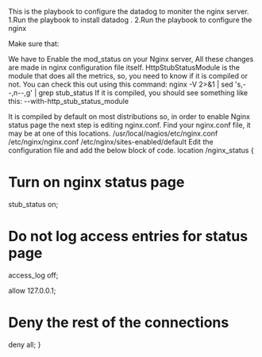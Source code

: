 This is the playbook to configure the datadog to moniter the nginx server.
1.Run the playbook to install datadog .
2.Run the playbook to configure the nginx

Make sure that: 
 
  We have to Enable the mod_status on your Nginx server, All these changes are made in nginx configuration file itself.
HttpStubStatusModule is the module that does all the metrics, so, you need to know if it is compiled or not. You can check this out using this command:
nginx -V 2>&1 | sed 's,--,n--,g' | grep stub_status
If it is compiled, you should see something like this:
--with-http_stub_status_module 

It is compiled by default on most distributions so, in order to enable Nginx status page the next step is editing nginx.conf. Find your nginx.conf file, it may be at one of this locations.
/usr/local/nagios/etc/nginx.conf
/etc/nginx/nginx.conf
/etc/nginx/sites-enabled/default
Edit the configuration file and add the below block of code.
location /nginx_status {
# Turn on nginx status page
stub_status on;
# Do not log access entries for status page
access_log off;

allow 127.0.0.1;
# Deny the rest of the connections
deny all;
}
